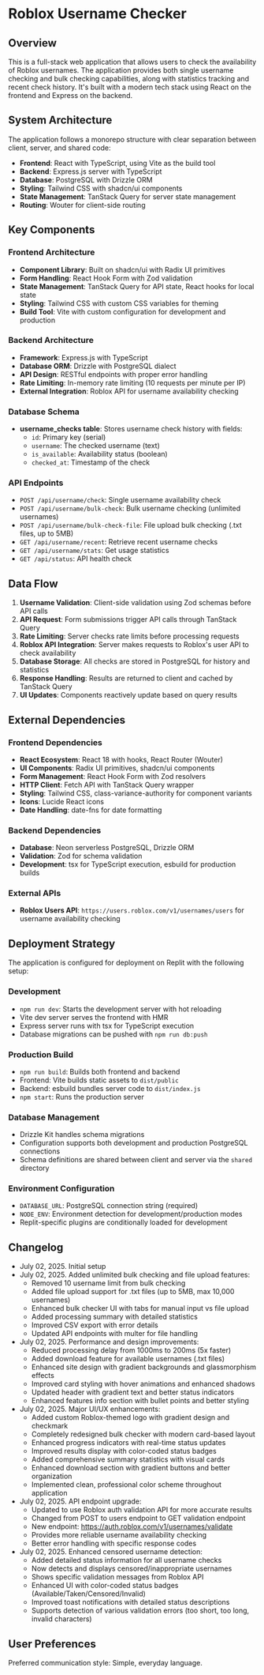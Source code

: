 # Roblox Username Checker

## Overview

This is a full-stack web application that allows users to check the availability of Roblox usernames. The application provides both single username checking and bulk checking capabilities, along with statistics tracking and recent check history. It's built with a modern tech stack using React on the frontend and Express on the backend.

## System Architecture

The application follows a monorepo structure with clear separation between client, server, and shared code:

- **Frontend**: React with TypeScript, using Vite as the build tool
- **Backend**: Express.js server with TypeScript
- **Database**: PostgreSQL with Drizzle ORM
- **Styling**: Tailwind CSS with shadcn/ui components
- **State Management**: TanStack Query for server state management
- **Routing**: Wouter for client-side routing

## Key Components

### Frontend Architecture
- **Component Library**: Built on shadcn/ui with Radix UI primitives
- **Form Handling**: React Hook Form with Zod validation
- **State Management**: TanStack Query for API state, React hooks for local state
- **Styling**: Tailwind CSS with custom CSS variables for theming
- **Build Tool**: Vite with custom configuration for development and production

### Backend Architecture
- **Framework**: Express.js with TypeScript
- **Database ORM**: Drizzle with PostgreSQL dialect
- **API Design**: RESTful endpoints with proper error handling
- **Rate Limiting**: In-memory rate limiting (10 requests per minute per IP)
- **External Integration**: Roblox API for username availability checking

### Database Schema
- **username_checks table**: Stores username check history with fields:
  - `id`: Primary key (serial)
  - `username`: The checked username (text)
  - `is_available`: Availability status (boolean)
  - `checked_at`: Timestamp of the check

### API Endpoints
- `POST /api/username/check`: Single username availability check
- `POST /api/username/bulk-check`: Bulk username checking (unlimited usernames)
- `POST /api/username/bulk-check-file`: File upload bulk checking (.txt files, up to 5MB)
- `GET /api/username/recent`: Retrieve recent username checks
- `GET /api/username/stats`: Get usage statistics
- `GET /api/status`: API health check

## Data Flow

1. **Username Validation**: Client-side validation using Zod schemas before API calls
2. **API Request**: Form submissions trigger API calls through TanStack Query
3. **Rate Limiting**: Server checks rate limits before processing requests
4. **Roblox API Integration**: Server makes requests to Roblox's user API to check availability
5. **Database Storage**: All checks are stored in PostgreSQL for history and statistics
6. **Response Handling**: Results are returned to client and cached by TanStack Query
7. **UI Updates**: Components reactively update based on query results

## External Dependencies

### Frontend Dependencies
- **React Ecosystem**: React 18 with hooks, React Router (Wouter)
- **UI Components**: Radix UI primitives, shadcn/ui components
- **Form Management**: React Hook Form with Zod resolvers
- **HTTP Client**: Fetch API with TanStack Query wrapper
- **Styling**: Tailwind CSS, class-variance-authority for component variants
- **Icons**: Lucide React icons
- **Date Handling**: date-fns for date formatting

### Backend Dependencies
- **Database**: Neon serverless PostgreSQL, Drizzle ORM
- **Validation**: Zod for schema validation
- **Development**: tsx for TypeScript execution, esbuild for production builds

### External APIs
- **Roblox Users API**: `https://users.roblox.com/v1/usernames/users` for username availability checking

## Deployment Strategy

The application is configured for deployment on Replit with the following setup:

### Development
- `npm run dev`: Starts the development server with hot reloading
- Vite dev server serves the frontend with HMR
- Express server runs with tsx for TypeScript execution
- Database migrations can be pushed with `npm run db:push`

### Production Build
- `npm run build`: Builds both frontend and backend
- Frontend: Vite builds static assets to `dist/public`
- Backend: esbuild bundles server code to `dist/index.js`
- `npm start`: Runs the production server

### Database Management
- Drizzle Kit handles schema migrations
- Configuration supports both development and production PostgreSQL connections
- Schema definitions are shared between client and server via the `shared` directory

### Environment Configuration
- `DATABASE_URL`: PostgreSQL connection string (required)
- `NODE_ENV`: Environment detection for development/production modes
- Replit-specific plugins are conditionally loaded for development

## Changelog
- July 02, 2025. Initial setup
- July 02, 2025. Added unlimited bulk checking and file upload features:
  - Removed 10 username limit from bulk checking
  - Added file upload support for .txt files (up to 5MB, max 10,000 usernames)
  - Enhanced bulk checker UI with tabs for manual input vs file upload
  - Added processing summary with detailed statistics
  - Improved CSV export with error details
  - Updated API endpoints with multer for file handling
- July 02, 2025. Performance and design improvements:
  - Reduced processing delay from 1000ms to 200ms (5x faster)
  - Added download feature for available usernames (.txt files)
  - Enhanced site design with gradient backgrounds and glassmorphism effects
  - Improved card styling with hover animations and enhanced shadows
  - Updated header with gradient text and better status indicators
  - Enhanced features info section with bullet points and better styling
- July 02, 2025. Major UI/UX enhancements:
  - Added custom Roblox-themed logo with gradient design and checkmark
  - Completely redesigned bulk checker with modern card-based layout
  - Enhanced progress indicators with real-time status updates
  - Improved results display with color-coded status badges
  - Added comprehensive summary statistics with visual cards
  - Enhanced download section with gradient buttons and better organization
  - Implemented clean, professional color scheme throughout application
- July 02, 2025. API endpoint upgrade:
  - Updated to use Roblox auth validation API for more accurate results
  - Changed from POST to users endpoint to GET validation endpoint
  - New endpoint: https://auth.roblox.com/v1/usernames/validate
  - Provides more reliable username availability checking
  - Better error handling with specific response codes
- July 02, 2025. Enhanced censored username detection:
  - Added detailed status information for all username checks
  - Now detects and displays censored/inappropriate usernames
  - Shows specific validation messages from Roblox API
  - Enhanced UI with color-coded status badges (Available/Taken/Censored/Invalid)
  - Improved toast notifications with detailed status descriptions
  - Supports detection of various validation errors (too short, too long, invalid characters)

## User Preferences

Preferred communication style: Simple, everyday language.